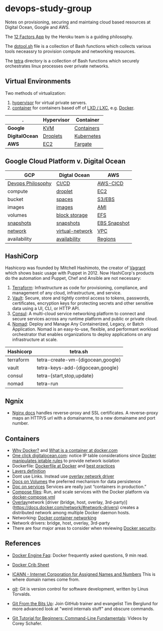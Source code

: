 # devops-study-group
Notes on provisioning, securing and
maintaing cloud based resources at Digital Ocean, Google and AWS.

The [12 Factors App](https://12factor.net/) by the Heroku team is a 
guiding philosophy.

The [dotool.sh](./dotool.sh) file is a
collection of Bash functions which collects various tools neceassry to
provision compute and networking resources.

The [tetra](./tetra/) directory is a
collection of Bash functions which 
securely orchestrates linux processes over private networks.

## Virtual Environments
Two methods of virtualization:

1. [hypervisor](https://en.wikipedia.org/wiki/Hypervisor) for virtual private servers.
2. [container](https://en.wikipedia.org/wiki/OS-level_virtualization) for containers based off of [LXD / LXC](https://linuxcontainers.org/lxd/introduction/), e.g. [Docker](https://www.devonblog.com/continuous-delivery/lxc-vs-lxd-vs-docker-evolution-of-the-container-ecosystem/).

. | Hypervisor | Container
--- | --- | ---
**Google** | [KVM](https://cloud.google.com/blog/products/gcp/7-ways-we-harden-our-kvm-hypervisor-at-google-cloud-security-in-plaintext) | [Containers](https://cloud.google.com/containers/)
**DigitalOcean** | [Droplets](https://www.digitalocean.com/docs/) | [Kubernetes](https://www.digitalocean.com/products/kubernetes)
**AWS** | [EC2](https://aws.amazon.com/ec2/instance-types/) | [Fargate](https://docs.aws.amazon.com/AmazonECS/latest/userguide/what-is-fargate.html)



## Google Cloud Platform v. Digital Ocean

GCP | Digtal Ocean | AWS
--- | --- | ---
[Devops Philosophy](https://cloud.google.com/devops/) | [CI/CD](https://www.digitalocean.com/community/tags/ci-cd) | [AWS-CICD](https://aws.amazon.com/blogs/devops/complete-ci-cd-with-aws-codecommit-aws-codebuild-aws-codedeploy-and-aws-codepipeline/)
compute | [droplet](https://www.digitalocean.com/products/droplets) | [EC2](https://aws.amazon.com/ec2/instance-types/)
bucket | [spaces](https://www.digitalocean.com/products/spaces/) | [S3/EBS](https://aws.amazon.com/ebs/)
images |  [images](https://www.digitalocean.com/docs/images/) | [AMI](https://docs.aws.amazon.com/AWSEC2/latest/UserGuide/AMIs.html)
volumes | [block storage](https://www.digitalocean.com/products/block-storage/) | [EFS](https://aws.amazon.com/efs/)
[snapshots](https://cloud.google.com/compute/docs/disks/create-snapshots) | [snapshots](https://www.digitalocean.com/docs/images/snapshots/) | [EBS Snapshot](https://docs.aws.amazon.com/AWSEC2/latest/UserGuide/EBSSnapshots.html)
[network](https://cloud.google.com/blog/products/networking/google-cloud-networking-in-depth-how-andromeda-2-2-enables-high-throughput-vms) | [virtual-network](https://www.digitalocean.com/products/networking/) | [VPC](https://docs.aws.amazon.com/vpc/latest/userguide/how-it-works.html)
availability | [availability](https://www.digitalocean.com/docs/platform/availability-matrix/) | [Regions](https://docs.aws.amazon.com/AWSEC2/latest/UserGuide/using-regions-availability-zones.html)

## HashiCorp

Hashicorp was founded by Mitchell Hashimoto, the creator of [Vagrant](https://www.youtube.com/watch?v=UTQQggVx4sI) which 
shows basic usage with Puppet in 2012. Now HashiCorp's products do the automation and Puppet, Chef and Ansible are not necessary:

1. [Terraform](https://www.hashicorp.com/products/terraform): Infrastructure as code for provisioning, compliance, and management of any cloud, infrastructure, and service.
2. [Vault](https://www.hashicorp.com/products/vault/): Secure, store and tightly control access to tokens, passwords, certificates, encryption keys for protecting secrets and other sensitive data using a UI, CLI, or HTTP API.
3. [Consul](https://www.hashicorp.com/products/consul/): A multi-cloud service networking platform to connect and secure services across any runtime platform and public or private cloud.
4. [Nomad](https://www.hashicorp.com/products/nomad/): Deploy and Manage Any Containerized, Legacy, or Batch Application.
Nomad is an easy-to-use, flexible, and performant workload orchestrator that enables organizations to deploy applications on any infrastructure at scale.

Hashicorp | tetra.sh
--- | ---
terraform | tetra-create-vm-{digocean,google}
vault | tetra-keys-add-{digocean,google}
consul | tetra-{start,stop,update}
nomad | tetra-run

## Ngnix
- [Nginx docs](https://docs.nginx.com/) handles reverse-proxy and SSL certificates. A reverse-proxy maps an HTTP/S url with a domainanme, to a new domainame and port number.

## Containers
- [Why Docker?](https://www.docker.com/why-docker) and [What is a container at docker.com](https://www.docker.com/resources/what-container)
- [One click digitalocean.com](https://docs.digitalocean.com/products/marketplace/catalog/docker/#getting-started-after-deploying-docker): notice IP table considerations since [Docker manipulates iptable rules](https://docs.docker.com/network/iptables/) to provide network isolation
- Dockerfile: [Dockerfile at Docker](https://docs.docker.com/glossary/?term=Dockerfile) and [best practices](https://docs.docker.com/develop/develop-images/dockerfile_best-practices/)
- [Layers definition](https://docs.docker.com/glossary/?term=layer)
- Dont use Links. Instead use [overlay network driver](https://docs.docker.com/glossary/?term=overlay%20network%20driver)
- [Docs on Volumes](https://docs.docker.com/storage/volumes/) the preferred mechanism for data persistence
- [Doc on services](https://docs.docker.com/get-started/part3/#about-services) Services are really just “containers in production.”
- [Compose files](https://docs.docker.com/compose/compose-file/): Run, and scale services with the Docker platform via [docker-compose.yml](https://docs.docker.com/get-started/part3/#your-first-docker-composeyml-file)
- [Overlay](https://docs.docker.com/network/overlay/)network [driver (bridge, host, overlay, 3rd-party)] (https://docs.docker.com/network/#network-drivers) creates a distributed network among multiple Docker daemon hosts. 
- Networking: [Docker container networking](https://docs.docker.com/v17.09/engine/userguide/networking/#default-networks)
- Network drivers: bridge, host, overlay, 3rd-party 
- There are four major areas to consider when reviewing [Docker security](https://docs.docker.com/engine/security/security/).

## References
- [Docker Engine Faq](https://docs.docker.com/engine/faq/): Docker frequently asked questions, 9 min read.
- [Docker Crib Sheet](https://github.com/wsargent/docker-cheat-sheet)
 - [ICANN - Internet Corporation for Assigned Names and Numbers](https://www.icann.org/resources/pages/beginners-guides-2012-03-06-en) This is where domain names come from.
- [git](https://git-scm.com/): Git is version control for software development, written by Linus Torvalds.
- [Git From the Bits Up](https://www.youtube.com/watch?v=MYP56QJpDr4): Join GitHub trainer and evangelist Tim Berglund for more advanced look at "weird internals stuff" and obscure commands.

- [Git Tutorial for Beginners: Command-Line Fundamentals](https://www.youtube.com/watch?v=HVsySz-h9r4&list=PL-osiE80TeTuRUfjRe54Eea17-YfnOOAx): Videos by Corey Schafer.
